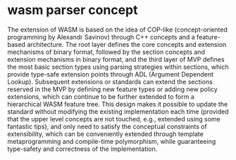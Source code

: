 # wasm parser concept
The extension of WASM is based on the idea of COP-like (concept-oriented programming by Alexandr Savinov) through C++ concepts and a feature-based architecture. The root layer defines the core concepts and extension mechanisms of binary format, followed by the section concepts and extension mechanisms in binary format, and the third layer of MVP defines the most basic section types using parsing strategies within sections, which provide type-safe extension points through ADL (Argument Dependent Lookup). Subsequent extensions or standards can extend the sections reserved in the MVP by defining new feature types or adding new policy extensions, which can continue to be further extended to form a hierarchical WASM feature tree. This design makes it possible to update the standard without modifying the existing implementation each time (provided that the upper level concepts are not touched, e.g., extended using some fantastic tips), and only need to satisfy the conceptual constraints of extensibility, which can be conveniently extended through template metaprogramming and compile-time polymorphism, while guaranteeing type-safety and correctness of the implementation.